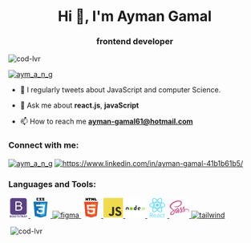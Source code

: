 <h1 align="center">Hi 👋, I'm Ayman Gamal</h1>
<h3 align="center">frontend developer</h3>

<p align="left"> <img src="https://komarev.com/ghpvc/?username=cod-lvr&label=Profile%20views&color=0e75b6&style=flat" alt="cod-lvr" /> </p>

<p align="left"> <a href="https://twitter.com/aym_a_n_g" target="blank"><img src="https://img.shields.io/twitter/follow/aym_a_n_g?logo=twitter&style=for-the-badge" alt="aym_a_n_g" /></a> </p>

- 📝 I regularly  tweets about JavaScript and computer Science.

- 💬 Ask me about **react.js**, **javaScript**

- 📫 How to reach me **ayman-gamal61@hotmail.com**

<h3 align="left">Connect with me:</h3>
<p align="left">
<a href="https://twitter.com/aym_a_n_g" target="blank"><img align="center" src="https://raw.githubusercontent.com/rahuldkjain/github-profile-readme-generator/master/src/images/icons/Social/twitter.svg" alt="aym_a_n_g" height="30" width="40" /></a>
<a href="https://linkedin.com/in/https://www.linkedin.com/in/ayman-gamal-41b1b61b5/" target="blank"><img align="center" src="https://raw.githubusercontent.com/rahuldkjain/github-profile-readme-generator/master/src/images/icons/Social/linked-in-alt.svg" alt="https://www.linkedin.com/in/ayman-gamal-41b1b61b5/" height="30" width="40" /></a>
</p>

<h3 align="left">Languages and Tools:</h3>
<p align="left"> <a href="https://getbootstrap.com" target="_blank"> <img src="https://raw.githubusercontent.com/devicons/devicon/master/icons/bootstrap/bootstrap-plain-wordmark.svg" alt="bootstrap" width="40" height="40"/> </a> <a href="https://www.w3schools.com/css/" target="_blank"> <img src="https://raw.githubusercontent.com/devicons/devicon/master/icons/css3/css3-original-wordmark.svg" alt="css3" width="40" height="40"/> </a> <a href="https://www.figma.com/" target="_blank"> <img src="https://www.vectorlogo.zone/logos/figma/figma-icon.svg" alt="figma" width="40" height="40"/> </a> <a href="https://www.w3.org/html/" target="_blank"> <img src="https://raw.githubusercontent.com/devicons/devicon/master/icons/html5/html5-original-wordmark.svg" alt="html5" width="40" height="40"/> </a> <a href="https://developer.mozilla.org/en-US/docs/Web/JavaScript" target="_blank"> <img src="https://raw.githubusercontent.com/devicons/devicon/master/icons/javascript/javascript-original.svg" alt="javascript" width="40" height="40"/> </a> <a href="https://nodejs.org" target="_blank"> <img src="https://raw.githubusercontent.com/devicons/devicon/master/icons/nodejs/nodejs-original-wordmark.svg" alt="nodejs" width="40" height="40"/> </a> <a href="https://reactjs.org/" target="_blank"> <img src="https://raw.githubusercontent.com/devicons/devicon/master/icons/react/react-original-wordmark.svg" alt="react" width="40" height="40"/> </a> <a href="https://sass-lang.com" target="_blank"> <img src="https://raw.githubusercontent.com/devicons/devicon/master/icons/sass/sass-original.svg" alt="sass" width="40" height="40"/> </a> <a href="https://tailwindcss.com/" target="_blank"> <img src="https://www.vectorlogo.zone/logos/tailwindcss/tailwindcss-icon.svg" alt="tailwind" width="40" height="40"/> </a> </p>

<p>&nbsp;<img align="center" src="https://github-readme-stats.vercel.app/api?username=cod-lvr&show_icons=true&locale=en" alt="cod-lvr" /></p>

